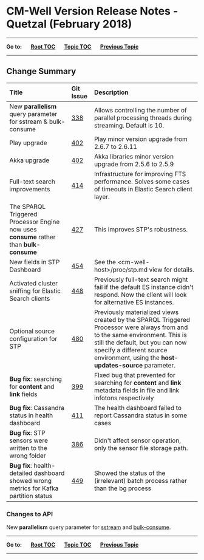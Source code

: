 # CM-Well Version Release Notes - Quetzal (February 2018) #

----

**Go to:** &nbsp;&nbsp;&nbsp;&nbsp; [**Root TOC**](CM-Well.RootTOC.md) &nbsp;&nbsp;&nbsp;&nbsp; [**Topic TOC**](ReleaseNotes.TOC.md) &nbsp;&nbsp;&nbsp;&nbsp; [**Previous Topic**](ReleaseNotes.Piranha.January.2018.md)

----

## Change Summary ##


 Title | Git Issue | Description 
:------|:----------|:------------
New **parallelism** query parameter for sstream & bulk-consume | [338](https://github.com/thomsonreuters/CM-Well/pull/338) | Allows controlling the number of parallel processing threads during streaming. Default is 10.
Play upgrade | [402](https://github.com/thomsonreuters/CM-Well/pull/402) | Play minor version upgrade from 2.6.7 to 2.6.11
Akka upgrade | [402](https://github.com/thomsonreuters/CM-Well/pull/402) | Akka libraries minor version upgrade from 2.5.6 to 2.5.9
Full-text search improvements | [414](https://github.com/thomsonreuters/CM-Well/pull/414) | Infrastructure for improving FTS performance. Solves some cases of timeouts in Elastic Search client layer.
The SPARQL Triggered Processor Engine now uses **consume** rather than **bulk-consume** | [427](https://github.com/thomsonreuters/CM-Well/pull/427) | This improves STP's robustness.
New fields in STP Dashboard | [454](https://github.com/thomsonreuters/CM-Well/pull/454) | See the \<cm-well-host\>/proc/stp.md view for details.
Activated cluster sniffing for Elastic Search clients | [448](https://github.com/thomsonreuters/CM-Well/pull/448) | Previously full-text search might fail if the default ES instance didn't respond. Now the client will look for alternative ES instances.
Optional source configuration for STP | [480](https://github.com/thomsonreuters/CM-Well/pull/480) | Previously materialized views created by the SPARQL Triggered Processor were always from and to the same environment. This is still the default, but you can now specify a different source environment, using the **host-updates-source** parameter.
**Bug fix**: searching for **content** and **link** fields | [399](https://github.com/thomsonreuters/CM-Well/pull/399) | FIxed bug that prevented for searching for **content** and **link** metadata fields in file and link infotons respectively
**Bug fix**: Cassandra status in health dashboard | [411](https://github.com/thomsonreuters/CM-Well/pull/411) | The health dashboard failed to report Cassandra status in some cases
**Bug fix**: STP sensors were written to the wrong folder | [386](https://github.com/thomsonreuters/CM-Well/pull/386) | Didn't affect sensor operation, only the sensor file storage path.
**Bug fix**: health-detailed dashboard showed wrong metrics for Kafka partition status | [449](https://github.com/thomsonreuters/CM-Well/pull/449) | Showed the status of the (irrelevant) batch process rather than the bg process

### Changes to API ###

New **parallelism** query parameter for [sstream](API.Stream.StreamInfotons.md) and [bulk-consume](API.Stream.CreateConsumer.md).

----

**Go to:** &nbsp;&nbsp;&nbsp;&nbsp; [**Root TOC**](CM-Well.RootTOC.md) &nbsp;&nbsp;&nbsp;&nbsp; [**Topic TOC**](ReleaseNotes.TOC.md) &nbsp;&nbsp;&nbsp;&nbsp; [**Previous Topic**](ReleaseNotes.Piranha.January.2018.md)

----